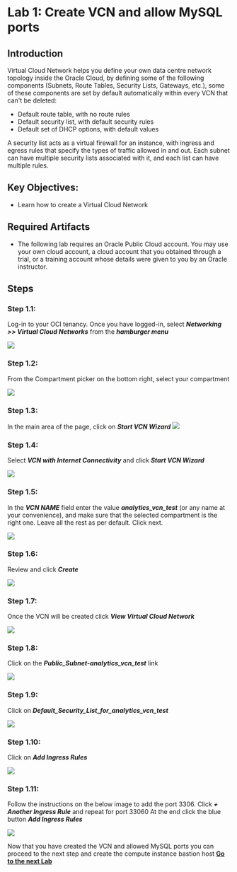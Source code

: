 # Lab 1: Create VCN and allow MySQL ports

## Introduction

Virtual Cloud Network helps you define your own data centre network topology inside the Oracle Cloud, by defining some of the following components (Subnets, Route Tables, Security Lists, Gateways, etc.), some of these components are set by default automatically within every VCN that can't be deleted:
 - Default route table, with no route rules
 - Default security list, with default security rules
 - Default set of DHCP options, with default values

A security list acts as a virtual firewall for an instance, with ingress and egress rules that specify the types of traffic allowed in and out. Each subnet can have multiple security lists associated with it, and each list can have multiple rules.

## Key Objectives:

- Learn how to create a Virtual Cloud Network 

## Required Artifacts

- The following lab requires an Oracle Public Cloud account. You may use your own cloud account, a cloud account that you obtained through a trial, or a training account whose details were given to you by an Oracle instructor.

## Steps

### **Step 1.1:**
 Log-in to your OCI tenancy. Once you have logged-in, select _**Networking >> Virtual Cloud Networks**_ from the _**hamburger menu**_

![](./images/HW1_vcn.png)

### **Step 1.2:**
 From the Compartment picker on the bottom right, select your compartment

![](./images/HW1b_vcn.png)

### **Step 1.3:** 
 In the main area of the page, click on _**Start VCN Wizard**_
![](./images/HW2_vcn.png)

### **Step 1.4:** 
 Select _**VCN with Internet Connectivity**_ and click _**Start VCN Wizard**_

![](./images/HW3_vcn.png)

### **Step 1.5:**
 In the _**VCN NAME**_ field enter the value _**analytics_vcn_test**_ (or any name at your convenience), and make sure that the selected compartment is the right one. Leave all the rest as per default. Click next.

![](./images/HW4_vcn.png)

### **Step 1.6:** 
 Review and click _**Create**_

![](./images/HW5_vcn.png)

### **Step 1.7:** 
 Once the VCN will be created click _**View Virtual Cloud Network**_

![](./images/HW6_vcn.png)

### **Step 1.8:** 
 Click on the _**Public_Subnet-analytics_vcn_test**_ link

![](./images/HW7_vcn.png)

### **Step 1.9:** 
 Click on _**Default_Security_List_for_analytics_vcn_test**_

![](./images/HW8_vcn.png)

### **Step 1.10:** 
 Click on _**Add Ingress Rules**_

![](./images/HW9_vcn.png)

### **Step 1.11:**
 Follow the instructions on the below image to add the port 3306.
Click _**+ Another Ingress Rule**_ and repeat for port 33060
At the end click the blue button _**Add Ingress Rules**_

![](./images/HW10_vcn.png)

Now that you have created the VCN and allowed MySQL ports you can proceed to the next step and create the compute instance bastion host
**[Go to the next Lab](Lab2.md)**
